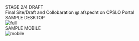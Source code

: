 STAGE 2/4 DRAFT <br />
Final Site/Draft and Collobaration @ afspecht on CPSLO Portal <br />
SAMPLE DESKTOP <br />
![full](https://user-images.githubusercontent.com/101173706/206868309-b6ce36e5-47b1-4835-ae27-ba5be3a026db.png) <br />
SAMPLE MOBILE  <br />
![mobile](https://user-images.githubusercontent.com/101173706/206868336-49662e1a-0140-4e09-82d1-9e0371aa598a.png)

